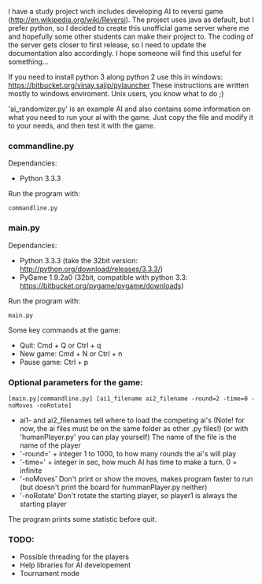 I have a study project wich includes developing AI to reversi game (http://en.wikipedia.org/wiki/Reversi). The project uses java as default, but I prefer python, so I decided to create this unofficial game server where me and hopefully some other students can make their project to. The coding of the server gets closer to first release, so I need to update the documentation also accordingly. I hope someone will find this useful for something...

If you need to install python 3 along python 2 use this in windows: https://bitbucket.org/vinay.sajip/pylauncher These instructions are written mostly to windows enviroment. Unix users, you know what to do ;)

'ai_randomizer.py' is an example AI and also contains some information on what you need to run your ai with the game. Just copy the file and modify it to your needs, and then test it with the game.

### commandline.py

Dependancies:  
- Python 3.3.3  

Run the program with:

    commandline.py 

### main.py

Dependancies:  
- Python 3.3.3 (take the 32bit version: http://python.org/download/releases/3.3.3/)  
- PyGame 1.9.2a0 (32bit, compatible with python 3.3: https://bitbucket.org/pygame/pygame/downloads)

Run the program with:

    main.py  

Some key commands at the game:  
- Quit: Cmd + Q or Ctrl + q  
- New game: Cmd + N or Ctrl + n  
- Pause game: Ctrl + p

### Optional parameters for the game:  

	[main.py|commandline.py] [ai1_filename ai2_filename -round=2 -time=0 -noMoves -noRotate]  
	
- ai1- and ai2_filenames tell where to load the competing ai's (Note! for now, the ai files must be on the same folder as other .py files!) (or with 'humanPlayer.py' you can play yourself) The name of the file is the name of the player  
- '-round=' + integer 1 to 1000, to how many rounds the ai's will play  
- '-time=' + integer in sec, how much AI has time to make a turn. 0 = infinite  
- '-noMoves' Don't print or show the moves, makes program faster to run (but doesn't print the board for hummanPlayer.py neither)  
- '-noRotate' Don't rotate the starting player, so player1 is always the starting player

The program prints some statistic before quit.

### TODO:
- Possible threading for the players  
- Help libraries for AI developement  
- Tournament mode  




